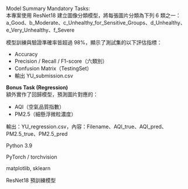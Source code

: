 Model Summary Mandatory Tasks:  
本專案使用 ResNet18 建立圖像分類模型，將每張圖片分類為下列 6 類之一：  
a_Good、b_Moderate、c_Unhealthy_for_Sensitive_Groups、d_Unhealthy、e_Very_Unhealthy、f_Severe  

模型訓練與驗證準確率皆超過 98%，顯示了測試集的以下評估指標：  
- Accuracy  
- Precision / Recall / F1-score（六類別）  
- Confusion Matrix（TestingSet）  
- 輸出 YU_submission.csv  

**Bonus Task (Regression)**  
額外實作了回歸模型，預測圖片對應的：  
- AQI（空氣品質指數）  
- PM2.5（細懸浮微粒濃度）  

輸出：YU_regression.csv，內容：Filename、AQI_true、AQI_pred、PM2.5_true、PM2.5_pred  

Python 3.9

PyTorch / torchvision

matplotlib, sklearn

ResNet18 預訓練模型
